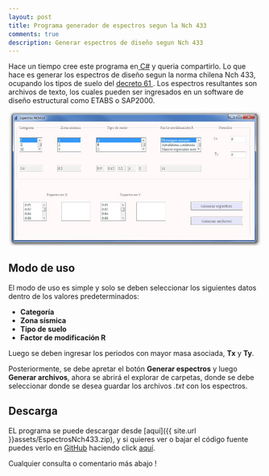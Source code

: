 ```yaml
---
layout: post
title: Programa generador de espectros segun la Nch 433
comments: true
description: Generar espectros de diseño segun Nch 433
---
```


Hace un tiempo cree este programa en[ C#](http://es.wikipedia.org/wiki/C_Sharp) y queria compartirlo.
Lo que hace es generar los espectros de diseño segun la norma chilena Nch 433, ocupando los tipos de suelo del [decreto 61 ](http://www.leychile.cl/Navegar?idNorma=1034101). Los espectros resultantes  son archivos de texto, los cuales  pueden ser ingresados en un software de diseño estructural como ETABS o SAP2000.

![My helpful screenshot](/assets/nch433cap.JPG)




## Modo de uso

El modo de uso es simple y  solo se deben seleccionar los siguientes datos dentro de los valores predeterminados:

- **Categoría**
- **Zona sísmica**
- **Tipo de suelo**
- **Factor de modificación R**

Luego se deben ingresar los periodos con mayor masa asociada, **Tx** y **Ty**.

Posteriormente, se debe  apretar el botón **Generar espectros** y luego **Generar archivos**, ahora se abrirá el explorar de carpetas, donde se debe seleccionar donde se desea guardar los archivos *.txt* con los espectros.


## Descarga
EL programa  se puede descargar desde [aquí]({{ site.url }}assets/EspectrosNch433.zip),
y si quieres ver o bajar el código fuente puedes verlo en [GitHub](https://github.com) haciendo click [aquí](https://github.com/benjad/espectrosNch433).

Cualquier consulta o comentario más abajo !
